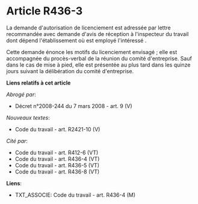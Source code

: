 # Article R436-3

La demande d'autorisation de licenciement est adressée par lettre recommandée avec demande d'avis de réception à l'inspecteur
du travail dont dépend l'établissement où est employé l'intéressé     . 

Cette demande énonce les motifs du licenciement envisagé ; elle est accompagnée du procès-verbal de la réunion du comité
d'entreprise. Sauf dans le cas de mise à pied, elle est présentée au plus tard dans les quinze jours suivant la délibération
du comité d'entreprise.

**Liens relatifs à cet article**

_Abrogé par_:

  - Décret n°2008-244 du 7 mars 2008 - art. 9 (V)

_Nouveaux textes_:

  - Code du travail - art. R2421-10 (V)

_Cité par_:

  - Code du travail - art. R412-6 (VT)
  - Code du travail - art. R436-4 (VT)
  - Code du travail - art. R436-5 (VT)
  - Code du travail - art. R436-8 (VT)

**Liens**:

  - TXT_ASSOCIE: Code du travail - art. R436-4 (M)
